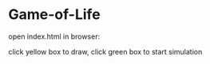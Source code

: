 # Game-of-Life

open index.html in browser:

click yellow box to draw,
click green box to start simulation
